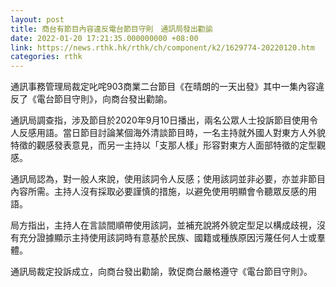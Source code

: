 ```yaml
---
layout: post
title: 商台有節目內容違反電台節目守則　通訊局發出勸諭
date: 2022-01-20 17:21:35.000000000 +08:00
link: https://news.rthk.hk/rthk/ch/component/k2/1629774-20220120.htm
categories: rthk
---
```


通訊事務管理局裁定叱咤903商業二台節目《在晴朗的一天出發》其中一集內容違反了《電台節目守則》，向商台發出勸諭。

通訊局調查指，涉及節目於2020年9月10日播出，兩名公眾人士投訴節目使用令人反感用語。當日節目討論某個海外清談節目時，一名主持就外國人對東方人外貌特徵的觀感發表意見，而另一主持以「支那人樣」形容對東方人面部特徵的定型觀感。

通訊局認為，對一般人來說，使用該詞令人反感；使用該詞並非必要，亦並非節目內容所需。主持人沒有採取必要謹慎的措施，以避免使用明顯會令聽眾反感的用語。

局方指出，主持人在言談間順帶使用該詞，並補充說將外貌定型足以構成歧視，沒有充分證據顯示主持使用該詞時有意基於民族、國籍或種族原因污蔑任何人士或羣體。

通訊局裁定投訴成立，向商台發出勸諭，敦促商台嚴格遵守《電台節目守則》。
